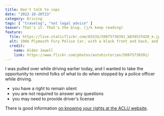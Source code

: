 ```yaml
---
title: Don't talk to cops
date: "2022-10-20T23"
category: Driving
tags: [ "travelog", "not legal advice" ]
teaser: That's it. That's the blog. (j/k keep reading)
feature:
  file: https://live.staticflickr.com/65535/50975730391_b83953fd20_k.jpg
  alt: 1966 Plymouth Fury Police Car, with a black front and back, and white doors. A red light sits atop the car.
  credit:
    name: Alden Jewell
    link: https://www.flickr.com/photos/autohistorian/50975730391/
---
```


I was pulled over while driving earlier today, and I wanted to take the opportunity to remind folks of what to do when stopped by a police officer while driving.

- you have a right to remain silent
- you are not required to answer any questions
- you may need to provide driver's license

There is good information [on knowing your rights at the ACLU website](https://www.aclu.org/know-your-rights/stopped-by-police).
